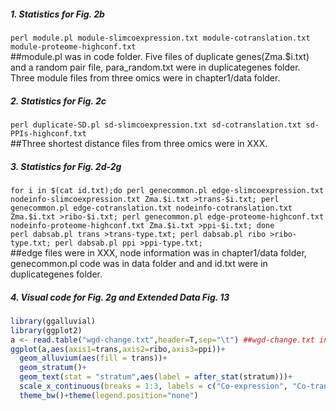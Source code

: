 ##### 1. Statistics for Fig. 2b
`perl module.pl module-slimcoexpression.txt module-cotranslation.txt module-proteome-highconf.txt`  
##module.pl was in code folder. Five files of duplicate genes(Zma.$i.txt) and a random pair file, para_random.txt were in duplicategenes folder. Three module files from three omics were in chapter1/data folder.
##### 2. Statistics for Fig. 2c
`perl duplicate-SD.pl sd-slimcoexpression.txt sd-cotranslation.txt sd-PPIs-highconf.txt`  
##Three shortest distance files from three omics were in XXX.
##### 3. Statistics for Fig. 2d-2g
`for i in $(cat id.txt);do perl genecommon.pl edge-slimcoexpression.txt nodeinfo-slimcoexpression.txt Zma.$i.txt >trans-$i.txt; perl genecommon.pl edge-cotranslation.txt nodeinfo-cotranslation.txt Zma.$i.txt >ribo-$i.txt; perl genecommon.pl edge-proteome-highconf.txt nodeinfo-proteome-highconf.txt Zma.$i.txt >ppi-$i.txt; done`  
`perl dabsab.pl trans >trans-type.txt; perl dabsab.pl ribo >ribo-type.txt; perl dabsab.pl ppi >ppi-type.txt;`  
##edge files were in XXX, node information was in chapter1/data folder, genecommon.pl code was in data folder and and id.txt were in duplicategenes folder.  
##### 4. Visual code for Fig. 2g and Extended Data Fig. 13
```R
library(ggalluvial)
library(ggplot2)
a <- read.table("wgd-change.txt",header=T,sep="\t") ##wgd-change.txt in data folder
ggplot(a,aes(axis1=trans,axis2=ribo,axis3=ppi))+
  geom_alluvium(aes(fill = trans))+
  geom_stratum()+
  geom_text(stat = "stratum",aes(label = after_stat(stratum)))+
  scale_x_continuous(breaks = 1:3, labels = c("Co-expression", "Co-translation", "Interactome"))+
  theme_bw()+theme(legend.position="none")
```
